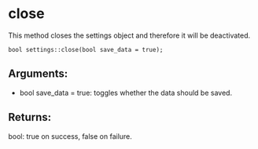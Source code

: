 # close
This method closes the settings object and therefore it will be deactivated.

`bool settings::close(bool save_data = true);`

## Arguments:
* bool save_data = true: toggles whether the data should be saved.

## Returns:
bool: true on success, false on failure.
